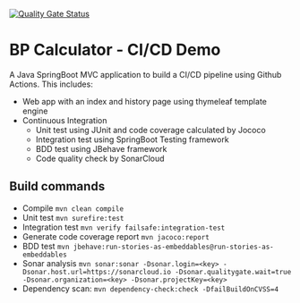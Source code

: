 [![Quality Gate Status](https://sonarcloud.io/api/project_badges/measure?project=hypheni_spring-bpcalc&metric=alert_status)](https://sonarcloud.io/summary/new_code?id=hypheni_spring-bpcalc)

# BP Calculator - CI/CD Demo
A Java SpringBoot MVC application to build a CI/CD pipeline using Github Actions. This includes:

- Web app with an index and history page using thymeleaf template engine
- Continuous Integration
    - Unit test using JUnit and code coverage calculated by Jococo
    - Integration test using SpringBoot Testing framework
    - BDD test using JBehave framework
    - Code quality check by SonarCloud

## Build commands
- Compile `mvn clean compile`
- Unit test `mvn surefire:test`
- Integration test `mvn verify failsafe:integration-test`
- Generate code coverage report `mvn jacoco:report`
- BDD test `mvn jbehave:run-stories-as-embeddables@run-stories-as-embeddables`
- Sonar analysis `mvn sonar:sonar -Dsonar.login=<key> -Dsonar.host.url=https://sonarcloud.io -Dsonar.qualitygate.wait=true -Dsonar.organization=<key> -Dsonar.projectKey=<key>`
- Dependency scan: `mvn dependency-check:check -DfailBuildOnCVSS=4`

